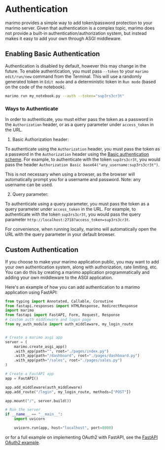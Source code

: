 # Authentication

marimo provides a simple way to add token/password protection to your marimo server. Given that authentication is a complex topic, marimo does not provide a built-in authentication/authorization system, but instead makes it easy to add your own through ASGI middleware.

## Enabling Basic Authentication

Authentication is disabled by default, however this may change in the future. To enable authentication, you must pass `--token` to your `marimo edit/run/new` command from the Terminal. This will use a randomly generated token in `Edit mode` and a deterministic token in `Run mode` (based on the code of the notebook).

```bash
marimo run my_notebook.py --auth --token="sup3rs3cr3t"
```

### Ways to Authenticate

In order to authenticate, you must either pass the token as a password in the `Authorization` header, or as a query parameter under `access_token` in the URL.

1. Basic Authorization header:

To authenticate using the `Authorization` header, you must pass the token as a password in the `Authorization` header using the [Basic authentication scheme](https://developer.mozilla.org/en-US/docs/Web/HTTP/Authentication). For example, to authenticate with the token `sup3rs3cr3t`, you would pass the header `Authorization Basic base64("any_username:sup3rs3cr3t")`.

This is not necessary when using a browser, as the browser will automatically prompt you for a username and password. Note: any username can be used.

2. Query parameter:

To authenticate using a query parameter, you must pass the token as a query parameter under `access_token` in the URL. For example, to authenticate with the token `sup3rs3cr3t`, you would pass the query parameter `http://localhost:2718?access_token=sup3rs3cr3t`.

For convenience, when running locally, marimo will automatically open the URL with the query parameter in your default browser.

## Custom Authentication

If you choose to make your marimo application public, you may want to add your own authentication system, along with authorization, rate limiting, etc. You can do this by creating a marimo application programmatically and adding your own middleware to the ASGI application.

Here's an example of how you can add authentication to a marimo application using FastAPI:

```python
from typing import Annotated, Callable, Coroutine
from fastapi.responses import HTMLResponse, RedirectResponse
import marimo
from fastapi import FastAPI, Form, Request, Response
# Custom auth middleware and login page
from my_auth_module import auth_middleware, my_login_route


# Create a marimo asgi app
server = (
    marimo.create_asgi_app()
    .with_app(path="", root="./pages/index.py")
    .with_app(path="/dashboard", root="./pages/dashboard.py")
    .with_app(path="/sales", root="./pages/sales.py")
)

# Create a FastAPI app
app = FastAPI()

app.add_middleware(auth_middleware)
app.add_route("/login", my_login_route, methods=["POST"])

app.mount("/", server.build())

# Run the server
if __name__ == "__main__":
    import uvicorn

    uvicorn.run(app, host="localhost", port=8000)
```

or for a full example on implementing OAuth2 with FastAPI, see the [FastAPI OAuth2 example](https://fastapi.tiangolo.com/tutorial/security/oauth2-jwt/).
